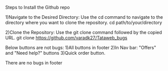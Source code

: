 Steps to Install the Github repo

1)Navigate to the Desired Directory: Use the cd command to navigate to the directory where you want to clone the repository. cd path/to/your/directory

2)Clone the Repository: Use the git clone command followed by the copied URL. git clone https://github.com/varadk27/Tataweb_bugs



Below buttons are not bugs:
1)All buttons in footer
2)In Nav bar: "Offers" and "Need help?" buttons
3)Quick order button.

There are no bugs in footer
